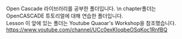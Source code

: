 Open Cascade 라이브러리를 공부한 폴더입니다. \n
chapter폴더는 OpenCASCADE 튜토리얼에 대해 연습한 폴더입니다. \
Lesson 이 앞에 있는 폴더는 Youtube Quaoar's Workshop을 참조했습니다. https://www.youtube.com/channel/UCc0exKIoqbeOSqKoc1RnfBQ
